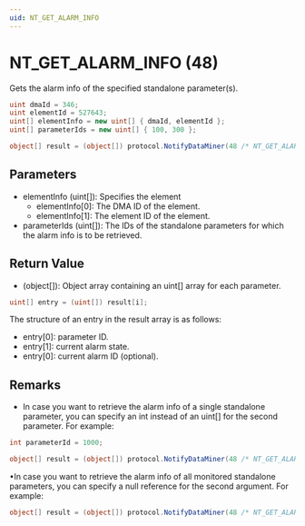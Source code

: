 ```yaml
---
uid: NT_GET_ALARM_INFO
---
```


# NT_GET_ALARM_INFO (48)

Gets the alarm info of the specified standalone parameter(s).

```csharp
uint dmaId = 346;
uint elementId = 527643;
uint[] elementInfo = new uint[] { dmaId, elementId };
uint[] parameterIds = new uint[] { 100, 300 };

object[] result = (object[]) protocol.NotifyDataMiner(48 /* NT_GET_ALARM_INFO */, elementInfo, parameterIds);
```

## Parameters

- elementInfo (uint[]): Specifies the element
  - elementInfo[0]: The DMA ID of the element.
  - elementInfo[1]: The element ID of the element.
- parameterIds (uint[]): The IDs of the standalone parameters for which the alarm info is to be retrieved.

## Return Value

- (object[]): Object array containing an uint[] array for each parameter.

```csharp
uint[] entry = (uint[]) result[i];
```

The structure of an entry in the result array is as follows:

- entry[0]: parameter ID.
- entry[1]: current alarm state.
- entry[0]: current alarm ID (optional).

## Remarks

- In case you want to retrieve the alarm info of a single standalone parameter, you can specify an int instead of an uint[] for the second parameter. For example:

```csharp
int parameterId = 1000;

object[] result = (object[]) protocol.NotifyDataMiner(48 /* NT_GET_ALARM_INFO */, elementInfo, parameterId);
```

•In case you want to retrieve the alarm info of all monitored standalone parameters, you can specify a null reference for the second argument. For example:

```csharp
object[] result = (object[]) protocol.NotifyDataMiner(48 /* NT_GET_ALARM_INFO */, elementInfo, null);
```
